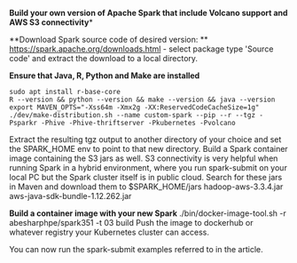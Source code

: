 **Build your own version of Apache Spark that include Volcano support and AWS S3 connectivity***

**Download Spark source code of desired version:  **
https://spark.apache.org/downloads.html - select package type 'Source code' and extract the download to a local directory. 

**Ensure that Java, R, Python and Make are installed** 
```
sudo apt install r-base-core  
R --version && python --version && make --version && java --version  
export MAVEN_OPTS="-Xss64m -Xmx2g -XX:ReservedCodeCacheSize=1g"  
./dev/make-distribution.sh --name custom-spark --pip --r --tgz -Psparkr -Phive -Phive-thriftserver -Pkubernetes -Pvolcano  
```
Extract the resulting tgz output to another directory of your choice and set the SPARK_HOME env to point to that new directory.
Build a Spark container image containing the S3 jars as well. S3 connectivity is very helpful when running Spark in a hybrid environment, where you run spark-submit on your local PC but the Spark cluster itself is in public cloud. Search for these jars in Maven and download them to $SPARK_HOME/jars
hadoop-aws-3.3.4.jar  
aws-java-sdk-bundle-1.12.262.jar

**Build a container image with your new Spark**
./bin/docker-image-tool.sh -r abesharphpe/spark351 -t 03 build
Push the image to dockerhub or whatever registry your Kubernetes cluster can access.

You can now run the spark-submit examples referred to in the article.

